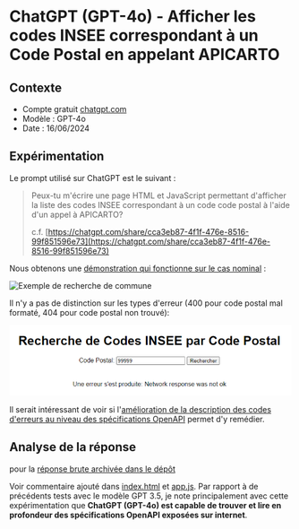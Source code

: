 # ChatGPT (GPT-4o) - Afficher les codes INSEE correspondant à un Code Postal en appelant APICARTO

## Contexte

* Compte gratuit [chatgpt.com](https://chatgpt.com/)
* Modèle : GPT-4o
* Date : 16/06/2024

## Expérimentation

Le prompt utilisé sur ChatGPT est le suivant :

> Peux-tu m'écrire une page HTML et JavaScript permettant d'afficher la liste des codes INSEE correspondant à un code code postal à l'aide d'un appel à APICARTO?
>
> c.f. [https://chatgpt.com/share/cca3eb87-4f1f-476e-8516-99f851596e73](https://chatgpt.com/share/cca3eb87-4f1f-476e-8516-99f851596e73)

Nous obtenons une [démonstration qui fonctionne sur le cas nominal](demo/index.html) :

![Exemple de recherche de commune](screenshot.png)

Il n'y a pas de distinction sur les types d'erreur (400 pour code postal mal formaté, 404 pour code postal non trouvé):

![cas 404](img/cas-404.png)

Il serait intéressant de voir si l'[amélioration de la description des codes d'erreurs au niveau des spécifications OpenAPI](https://apicarto.ign.fr/api/doc/codes-postaux) permet d'y remédier.


## Analyse de la réponse

 pour la [réponse brute archivée dans le dépôt](reponse-brute.md)

Voir commentaire ajouté dans [index.html](https://github.com/mborne/llm-experimentations/blob/main/apicarto-codes-postaux/demo/index.html) et [app.js](https://github.com/mborne/llm-experimentations/blob/main/apicarto-codes-postaux/app.js). Par rapport à de précédents tests avec le modèle GPT 3.5, je note principalement avec cette expérimentation que **ChatGPT (GPT-4o) est capable de trouver et lire en profondeur des spécifications OpenAPI exposées sur internet**.

